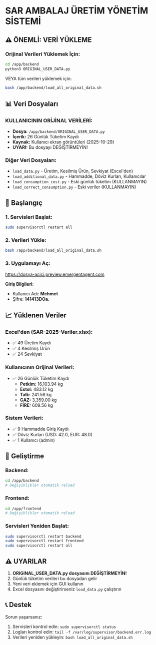 # SAR AMBALAJ ÜRETİM YÖNETİM SİSTEMİ

## ⚠️ ÖNEMLİ: VERİ YÜKLEME

### Orijinal Verileri Yüklemek İçin:

```bash
cd /app/backend
python3 ORIGINAL_USER_DATA.py
```

VEYA tüm verileri yüklemek için:

```bash
bash /app/backend/load_all_original_data.sh
```

## 📊 Veri Dosyaları

### KULLANICININ ORİJİNAL VERİLERİ:
- **Dosya:** `/app/backend/ORIGINAL_USER_DATA.py`
- **İçerik:** 26 Günlük Tüketim Kaydı
- **Kaynak:** Kullanıcı ekran görüntüleri (2025-10-29)
- **UYARI:** Bu dosyayı DEĞİŞTİRMEYİN!

### Diğer Veri Dosyaları:
- `load_data.py` - Üretim, Kesilmiş Ürün, Sevkiyat (Excel'den)
- `load_additional_data.py` - Hammadde, Döviz Kurları, Kullanıcılar
- `load_consumption_cost.py` - Eski günlük tüketim (KULLANMAYIN)
- `load_correct_consumption.py` - Eski veriler (KULLANMAYIN)

## 🚀 Başlangıç

### 1. Servisleri Başlat:
```bash
sudo supervisorctl restart all
```

### 2. Verileri Yükle:
```bash
bash /app/backend/load_all_original_data.sh
```

### 3. Uygulamayı Aç:
https://dosya-acici.preview.emergentagent.com

**Giriş Bilgileri:**
- Kullanıcı Adı: **Mehmet**
- Şifre: **141413DOa.**

## 📈 Yüklenen Veriler

### Excel'den (SAR-2025-Veriler.xlsx):
- ✅ 49 Üretim Kaydı
- ✅ 4 Kesilmiş Ürün
- ✅ 24 Sevkiyat

### Kullanıcının Orijinal Verileri:
- ✅ 26 Günlük Tüketim Kaydı
  - **Petkim:** 16,103.94 kg
  - **Estol:** 483.12 kg
  - **Talk:** 241.56 kg
  - **GAZ:** 3,359.00 kg
  - **FİRE:** 609.56 kg

### Sistem Verileri:
- ✅ 9 Hammadde Giriş Kaydı
- ✅ Döviz Kurları (USD: 42.0, EUR: 48.0)
- ✅ 1 Kullanıcı (admin)

## 🔧 Geliştirme

### Backend:
```bash
cd /app/backend
# Değişiklikler otomatik reload
```

### Frontend:
```bash
cd /app/frontend
# Değişiklikler otomatik reload
```

### Servisleri Yeniden Başlat:
```bash
sudo supervisorctl restart backend
sudo supervisorctl restart frontend
sudo supervisorctl restart all
```

## ⚠️ UYARILAR

1. **ORIGINAL_USER_DATA.py dosyasını DEĞİŞTİRMEYİN!**
2. Günlük tüketim verileri bu dosyadan gelir
3. Yeni veri eklemek için GUI kullanın
4. Excel dosyasını değiştirirseniz `load_data.py` çalıştırın

## 📞 Destek

Sorun yaşarsanız:
1. Servisleri kontrol edin: `sudo supervisorctl status`
2. Logları kontrol edin: `tail -f /var/log/supervisor/backend.err.log`
3. Verileri yeniden yükleyin: `bash load_all_original_data.sh`
